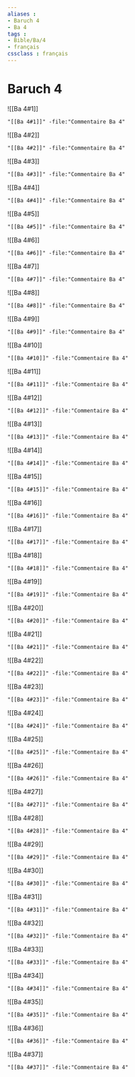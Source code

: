 ```yaml
---
aliases : 
- Baruch 4
- Ba 4
tags : 
- Bible/Ba/4
- français
cssclass : français
---
```


# Baruch 4

![[Ba 4#1]]

```query
"[[Ba 4#1]]" -file:"Commentaire Ba 4"
```

![[Ba 4#2]]

```query
"[[Ba 4#2]]" -file:"Commentaire Ba 4"
```

![[Ba 4#3]]

```query
"[[Ba 4#3]]" -file:"Commentaire Ba 4"
```

![[Ba 4#4]]

```query
"[[Ba 4#4]]" -file:"Commentaire Ba 4"
```

![[Ba 4#5]]

```query
"[[Ba 4#5]]" -file:"Commentaire Ba 4"
```

![[Ba 4#6]]

```query
"[[Ba 4#6]]" -file:"Commentaire Ba 4"
```

![[Ba 4#7]]

```query
"[[Ba 4#7]]" -file:"Commentaire Ba 4"
```

![[Ba 4#8]]

```query
"[[Ba 4#8]]" -file:"Commentaire Ba 4"
```

![[Ba 4#9]]

```query
"[[Ba 4#9]]" -file:"Commentaire Ba 4"
```

![[Ba 4#10]]

```query
"[[Ba 4#10]]" -file:"Commentaire Ba 4"
```

![[Ba 4#11]]

```query
"[[Ba 4#11]]" -file:"Commentaire Ba 4"
```

![[Ba 4#12]]

```query
"[[Ba 4#12]]" -file:"Commentaire Ba 4"
```

![[Ba 4#13]]

```query
"[[Ba 4#13]]" -file:"Commentaire Ba 4"
```

![[Ba 4#14]]

```query
"[[Ba 4#14]]" -file:"Commentaire Ba 4"
```

![[Ba 4#15]]

```query
"[[Ba 4#15]]" -file:"Commentaire Ba 4"
```

![[Ba 4#16]]

```query
"[[Ba 4#16]]" -file:"Commentaire Ba 4"
```

![[Ba 4#17]]

```query
"[[Ba 4#17]]" -file:"Commentaire Ba 4"
```

![[Ba 4#18]]

```query
"[[Ba 4#18]]" -file:"Commentaire Ba 4"
```

![[Ba 4#19]]

```query
"[[Ba 4#19]]" -file:"Commentaire Ba 4"
```

![[Ba 4#20]]

```query
"[[Ba 4#20]]" -file:"Commentaire Ba 4"
```

![[Ba 4#21]]

```query
"[[Ba 4#21]]" -file:"Commentaire Ba 4"
```

![[Ba 4#22]]

```query
"[[Ba 4#22]]" -file:"Commentaire Ba 4"
```

![[Ba 4#23]]

```query
"[[Ba 4#23]]" -file:"Commentaire Ba 4"
```

![[Ba 4#24]]

```query
"[[Ba 4#24]]" -file:"Commentaire Ba 4"
```

![[Ba 4#25]]

```query
"[[Ba 4#25]]" -file:"Commentaire Ba 4"
```

![[Ba 4#26]]

```query
"[[Ba 4#26]]" -file:"Commentaire Ba 4"
```

![[Ba 4#27]]

```query
"[[Ba 4#27]]" -file:"Commentaire Ba 4"
```

![[Ba 4#28]]

```query
"[[Ba 4#28]]" -file:"Commentaire Ba 4"
```

![[Ba 4#29]]

```query
"[[Ba 4#29]]" -file:"Commentaire Ba 4"
```

![[Ba 4#30]]

```query
"[[Ba 4#30]]" -file:"Commentaire Ba 4"
```

![[Ba 4#31]]

```query
"[[Ba 4#31]]" -file:"Commentaire Ba 4"
```

![[Ba 4#32]]

```query
"[[Ba 4#32]]" -file:"Commentaire Ba 4"
```

![[Ba 4#33]]

```query
"[[Ba 4#33]]" -file:"Commentaire Ba 4"
```

![[Ba 4#34]]

```query
"[[Ba 4#34]]" -file:"Commentaire Ba 4"
```

![[Ba 4#35]]

```query
"[[Ba 4#35]]" -file:"Commentaire Ba 4"
```

![[Ba 4#36]]

```query
"[[Ba 4#36]]" -file:"Commentaire Ba 4"
```

![[Ba 4#37]]

```query
"[[Ba 4#37]]" -file:"Commentaire Ba 4"
```

